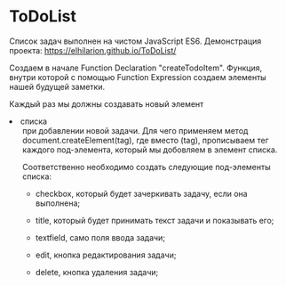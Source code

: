 # ToDoList

Список задач выполнен на чистом JavaScript ES6. Демонстрация проекта: https://elhilarion.github.io/ToDoList/

Создаем в начале Function Declaration "createTodoItem". Функция, внутри которой с помощью Function Expression создаем элементы нашей будущей заметки. 

Каждый раз мы должны создавать новый элемент <li> списка <ul> при добавлении новой задачи. Для чего применяем метод document.createElement(tag), где вместо (tag), прописываем тег каждого под-элемента, который мы добовляем в элемент списка.

Соответственно необходимо создать следующие под-элементы списка: 
  
- checkbox, который будет зачеркивать задачу, если она выполнена;
  
- title, который будет принимать текст задачи и показывать его;
  
- textfield, само поля ввода задачи;
  
- edit, кнопка редактирования задачи;
  
- delete, кнопка удаления задачи;
  
